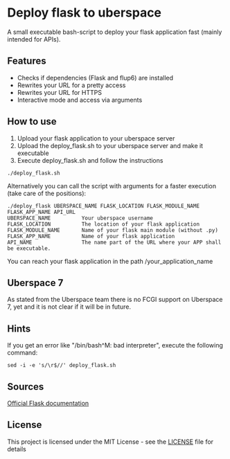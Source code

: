 # Deploy flask to uberspace

A small executable bash-script to deploy your flask application fast (mainly intended for APIs).

## Features

* Checks if dependencies (Flask and flup6) are installed
* Rewrites your URL for a pretty access
* Rewrites your URL for HTTPS
* Interactive mode and access via arguments

## How to use

1. Upload your flask application to your uberspace server
2. Upload the deploy_flask.sh to your uberspace server and make it executable
3. Execute deploy_flask.sh and follow the instructions

```
./deploy_flask.sh
```

Alternatively you can call the script with arguments for a faster execution (take care of the positions):

```
./deploy_flask UBERSPACE_NAME FLASK_LOCATION FLASK_MODULE_NAME FLASK_APP_NAME API_URL
UBERSPACE_NAME          Your uberspace username
FLASK_LOCATION          The location of your flask application
FLASK_MODULE_NAME       Name of your flask main module (without .py)
FLASK_APP_NAME          Name of your flask application
API_NAME                The name part of the URL where your APP shall be executable.
```

You can reach your flask application in the path /your_application_name

## Uberspace 7

As stated from the Uberspace team there is no FCGI support on Uberspace 7, yet and it is not clear if it will be in future.

## Hints

If you get an error like "/bin/bash^M: bad interpreter", execute the following command:

```
sed -i -e 's/\r$//' deploy_flask.sh
```

## Sources
[Official Flask documentation](http://flask.pocoo.org/docs/0.10/deploying/fastcgi/)

## License

This project is licensed under the MIT License - see the [LICENSE](LICENSE) file for details
